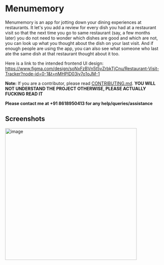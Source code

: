 # Menumemory

Menumemory is an app for jotting down your dining experiences at restaurants. It let's you add a review for every dish you had at a restaurant visit so that the next time you go to same restaurant (say, a few months later) you do not need to wonder which dishes are good and which are not, you can look up what you thought about the dish on your last visit. And if enough people are using the app, you can also see what someone who last ate the same dish at that restaurant thought about it too.

Here is a link to the intended frontend UI design:  https://www.figma.com/design/soNxFzBVn5t5vZrbkTjCnu/Restaurant-Visit-Tracker?node-id=0-1&t=nMHPID03iy7o1oJM-1

**Note:** If you are a contributor, please read [CONTRIBUTING.md](https://github.com/acmpesuecc/menumemory/blob/main/CONTRIBUTING.md). **YOU WILL NOT UNDERSTAND THE PROJECT OTHERWISE, PLEASE ACTUALLY FUCKING READ IT**

**Please contact me at +91 8618950413 for any help/queries/assistance**

## Screenshots
<img width="427" alt="image" src="https://github.com/user-attachments/assets/9d3b5a55-9c71-461d-a87e-857d4bc9b9a7">

